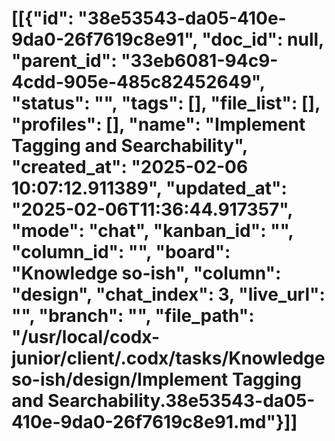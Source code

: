# [[{"id": "38e53543-da05-410e-9da0-26f7619c8e91", "doc_id": null, "parent_id": "33eb6081-94c9-4cdd-905e-485c82452649", "status": "", "tags": [], "file_list": [], "profiles": [], "name": "Implement Tagging and Searchability", "created_at": "2025-02-06 10:07:12.911389", "updated_at": "2025-02-06T11:36:44.917357", "mode": "chat", "kanban_id": "", "column_id": "", "board": "Knowledge so-ish", "column": "design", "chat_index": 3, "live_url": "", "branch": "", "file_path": "/usr/local/codx-junior/client/.codx/tasks/Knowledge so-ish/design/Implement Tagging and Searchability.38e53543-da05-410e-9da0-26f7619c8e91.md"}]]